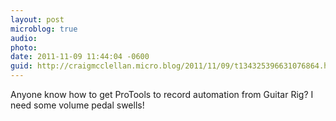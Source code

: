 ```yaml
---
layout: post
microblog: true
audio: 
photo: 
date: 2011-11-09 11:44:04 -0600
guid: http://craigmcclellan.micro.blog/2011/11/09/t134325396631076864.html
---
```

Anyone know how to get ProTools to record automation from Guitar Rig? I need some volume pedal swells!
